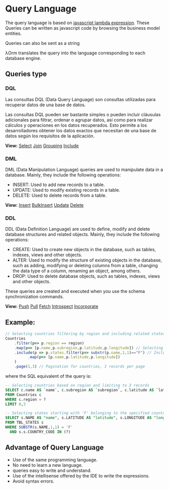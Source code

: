 # Query Language

The query language is based on [javascript lambda expression](https://developer.mozilla.org/en-US/docs/Web/JavaScript/Reference/Functions/Arrow_functions).
These Queries can be written as javascript code by browsing the business model entities.

Queries can also be sent as a string

λOrm translates the query into the language corresponding to each database engine.

## Queries type

### DQL

Las consultas DQL (Data Query Language) son consultas utilizadas para recuperar datos de una base de datos.

Las consultas DQL pueden ser bastante simples o pueden incluir cláusulas adicionales para filtrar, ordenar o agrupar datos, así como para realizar cálculos y operaciones en los datos recuperados. Esto permite a los desarrolladores obtener los datos exactos que necesitan de una base de datos según los requisitos de la aplicación.

**View:** [Select](https://github.com/lambda-orm/wiki/wiki/Select)
[Join](https://github.com/lambda-orm/wiki/wiki/Join)
[Grouping](https://github.com/lambda-orm/wiki/wiki/Grouping)
[Include](https://github.com/lambda-orm/wiki/wiki/Include)

### DML

DML (Data Manipulation Language) queries are used to manipulate data in a database. Mainly, they include the following operations:

- INSERT: Used to add new records to a table.
- UPDATE: Used to modify existing records in a table.
- DELETE: Used to delete records from a table.

**View:** [Insert](https://github.com/lambda-orm/wiki/wiki/Insert)
[BulkInsert](https://github.com/lambda-orm/wiki/wiki/BulkInsert)
[Update](https://github.com/lambda-orm/wiki/wiki/Update)
[Delete](https://github.com/lambda-orm/wiki/wiki/Delete)

### DDL

DDL (Data Definition Language) are used to define, modify and delete database structures and related objects. Mainly, they include the following operations:

- CREATE: Used to create new objects in the database, such as tables, indexes, views and other objects.
- ALTER: Used to modify the structure of existing objects in the database, such as adding, modifying or deleting columns from a table, changing the data type of a column, renaming an object, among others.
- DROP: Used to delete database objects, such as tables, indexes, views and other objects.

These queries are created and executed when you use the schema synchronization commands.

**View:** [Push](https://github.com/lambda-orm/wiki/wiki/SchemaSynchronization-Push)
[Pull](https://github.com/lambda-orm/wiki/wiki/SchemaSynchronization-Pull)
[Fetch](https://github.com/lambda-orm/wiki/wiki/SchemaSynchronization-Fetch)
[Introspect](https://github.com/lambda-orm/wiki/wiki/SchemaSynchronization-Introspect)
[Incorporate](https://github.com/lambda-orm/wiki/wiki/SchemaSynchronization-Incorporate)

## Example:

```Typescript
// Selecting countries filtering by region and including related states starting with 'F', with pagination
Countries
	.filter(p=> p.region == region)	
	.map(p=> [p.name,p.subregion,p.latitude,p.longitude]) // Selecting country fields
	.include(p => p.states.filter(p=> substr(p.name,1,1)=="F") // Including states starting with 'F'
		  .map(p=> [p.name,p.latitude,p.longitude])
	)
	.page(1,3) // Pagination for countries, 3 records per page
```

where the SQL equivalent of the query is:

```sql
-- Selecting countries based on region and limiting to 3 records
SELECT c.name AS `name`, c.subregion AS `subregion`, c.latitude AS `latitude`, c.longitude AS `longitude`, c.iso3 AS `__iso3` 
FROM Countries c  
WHERE c.region = ? 
LIMIT 0,3

-- Selecting states starting with 'F' belonging to the specified countries
SELECT s.NAME AS "name", s.LATITUDE AS "latitude", s.LONGITUDE AS "longitude", s.COUNTRY_CODE AS "__parentId" 
FROM TBL_STATES s  
WHERE SUBSTR(s.NAME,1,1) = 'F'
  AND s.s.COUNTRY_CODE IN (?) 
```

## Advantage of Query Language

- Use of the same programming language.
- No need to learn a new language.
- queries easy to write and understand.
- Use of the intellisense offered by the IDE to write the expressions.
- Avoid syntax errors.
